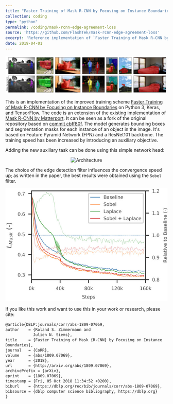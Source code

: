 ```yaml
---
title: "Faster Training of Mask R-CNN by Focusing on Instance Boundaries"
collection: coding
type: "python"
permalink: /coding/mask-rcnn-edge-agreement-loss
source: 'https://github.com/FlashTek/mask-rcnn-edge-agreement-loss'
excerpt: 'Reference implementation of `Faster Training of Mask R-CNN by Focusing on Instance Boundaries`.'
date: 2019-04-01
---
```

![Instance Mask Visualizations](https://github.com/FlashTek/mask-rcnn-edge-agreement-loss/raw/master/instance_mask_visualizations.jpg)

This is an implementation of the improved training scheme [Faster Training of Mask R-CNN by Focusing on Instance Boundaries](https://arxiv.org/abs/1809.07069) on Python 3, Keras, and TensorFlow. The code is an extension of the existing implementation of [Mask R-CNN by Matterport](https://github.com/matterport/Mask_RCNN). It can be seen as a fork of the original repository based on [commit cbff80f](https://github.com/matterport/Mask_RCNN/commit/cbff80f3e3f653a9eeee43d0d383a0385aba546b). The model generates bounding boxes and segmentation masks for each instance of an object in the image. It's based on Feature Pyramid Network (FPN) and a ResNet101 backbone. The training speed has been increased by introducing an auxiliary objective.

Adding the new auxillary task can be done using this simple network head:
<p align="center">
    <img src="https://github.com/FlashTek/mask-rcnn-edge-agreement-loss/raw/master/edge_agreement_head_small.png" alt="Architecture" height="250">
</p>

The choice of the edge detection filter influences the convergence speed up; as written in the paper, the best results were obtained using the `Sobel` filter.
<p align="center">
    <img src="https://github.com/FlashTek/mask-rcnn-edge-agreement-loss/raw/master/mask_loss.jpg" alt="Loss curves" height="350">
</p>
If you like this work and want to use this in your work or research, please cite:

    @article{DBLP:journals/corr/abs-1809-07069,
    author    = {Roland S. Zimmermann and
                Julien N. Siems},
    title     = {Faster Training of Mask {R-CNN} by Focusing on Instance Boundaries},
    journal   = {CoRR},
    volume    = {abs/1809.07069},
    year      = {2018},
    url       = {http://arxiv.org/abs/1809.07069},
    archivePrefix = {arXiv},
    eprint    = {1809.07069},
    timestamp = {Fri, 05 Oct 2018 11:34:52 +0200},
    biburl    = {https://dblp.org/rec/bib/journals/corr/abs-1809-07069},
    bibsource = {dblp computer science bibliography, https://dblp.org}
    }